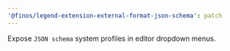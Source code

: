 ```yaml
---
'@finos/legend-extension-external-format-json-schema': patch
---
```


Expose `JSON schema` system profiles in editor dropdown menus.
